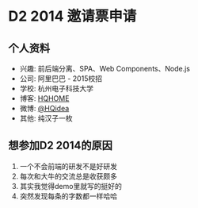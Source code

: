 # D2 2014 邀请票申请

## 个人资料

- 兴趣: 前后端分离、SPA、Web Components、Node.js
- 公司: 阿里巴巴 - 2015校招 
- 学校: 杭州电子科技大学
- 博客: [HQHOME](http://www.hqhome.net)
- 微博: [@HQidea](http://weibo.com/hqidea)
- 其他: 纯汉子一枚

## 想参加D2 2014的原因

1. 一个不会前端的研发不是好研发
2. 每次和大牛的交流总是收获颇多
3. 其实我觉得demo里就写的挺好的
4. 突然发现每条的字数都一样哈哈
